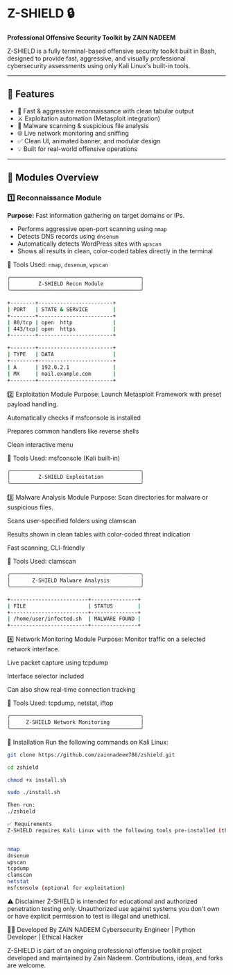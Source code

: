 # Z-SHIELD 🔒
**Professional Offensive Security Toolkit by ZAIN NADEEM**

Z-SHIELD is a fully terminal-based offensive security toolkit built in Bash, designed to provide fast, aggressive, and visually professional cybersecurity assessments using only Kali Linux's built-in tools.

---

## 📌 Features

- 🎯 Fast & aggressive reconnaissance with clean tabular output
- ⚔️ Exploitation automation (Metasploit integration)
- 🧬 Malware scanning & suspicious file analysis
- 🌐 Live network monitoring and sniffing
- ✅ Clean UI, animated banner, and modular design
- 💡 Built for real-world offensive operations

---

## 📁 Modules Overview

### 1️⃣ Reconnaissance Module
**Purpose:** Fast information gathering on target domains or IPs.

- Performs aggressive open-port scanning using `nmap`
- Detects DNS records using `dnsenum`
- Automatically detects WordPress sites with `wpscan`
- Shows all results in clean, color-coded tables directly in the terminal

📂 Tools Used: `nmap`, `dnsenum`, `wpscan`

```bash
╭──────────────────────────────────────────╮
│         Z-SHIELD Recon Module            │
╰──────────────────────────────────────────╯

+--------+------------------------+
| PORT   | STATE & SERVICE        |
+--------+------------------------+
| 80/tcp | open  http             |
| 443/tcp| open  https            |
+--------+------------------------+

+--------+------------------------+
| TYPE   | DATA                   |
+--------+------------------------+
| A      | 192.0.2.1              |
| MX     | mail.example.com       |
+--------+------------------------+
```

2️⃣ Exploitation Module
Purpose: Launch Metasploit Framework with preset payload handling.

Automatically checks if msfconsole is installed

Prepares common handlers like reverse shells

Clean interactive menu

📂 Tools Used: msfconsole (Kali built-in)

```bash
╭──────────────────────────────────────────╮
│         Z-SHIELD Exploitation            │
╰──────────────────────────────────────────╯
```
3️⃣ Malware Analysis Module
Purpose: Scan directories for malware or suspicious files.

Scans user-specified folders using clamscan

Results shown in clean tables with color-coded threat indication

Fast scanning, CLI-friendly

📂 Tools Used: clamscan

```bash
╭──────────────────────────────────────────╮
│       Z-SHIELD Malware Analysis          │
╰──────────────────────────────────────────╯

+-------------------------+---------------+
| FILE                    | STATUS        |
+-------------------------+---------------+
| /home/user/infected.sh  | MALWARE FOUND |
+-------------------------+---------------+

```

4️⃣ Network Monitoring Module
Purpose: Monitor traffic on a selected network interface.

Live packet capture using tcpdump

Interface selector included

Can also show real-time connection tracking

📂 Tools Used: tcpdump, netstat, iftop

```bash
╭──────────────────────────────────────────╮
│     Z-SHIELD Network Monitoring          │
╰──────────────────────────────────────────╯

```
🚀 Installation
Run the following commands on Kali Linux:

```bash
git clone https://github.com/zainnadeem786/zshield.git

cd zshield

chmod +x install.sh

sudo ./install.sh

Then run:
./zshield
```
```bash
✅ Requirements
Z-SHIELD requires Kali Linux with the following tools pre-installed (they are by default):


nmap
dnsenum
wpscan
tcpdump
clamscan
netstat
msfconsole (optional for exploitation)
```

⚠️ Disclaimer
Z-SHIELD is intended for educational and authorized penetration testing only. Unauthorized use against systems you don't own or have explicit permission to test is illegal and unethical.

👨‍💻 Developed By
ZAIN NADEEM
Cybersecurity Engineer | Python Developer | Ethical Hacker

Z-SHIELD is part of an ongoing professional offensive toolkit project developed and maintained by Zain Nadeem. Contributions, ideas, and forks are welcome.
